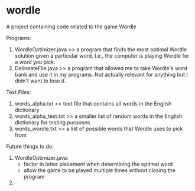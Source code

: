 # wordle
A project containing code related to the game Wordle

Programs:
1) WordleOptimizer.java >> a program that finds the most optimal Wordle solution given a particular word. I.e., the computer is playing Wordle for a word you pick. 
2) DelineateFile.java >> a program that allowed me to take Wordle's word bank and use it in my programs. Not actually relevant for anything but I didn't want to lose it.

Text Files:
1) words_alpha.txt >> text file that contains all words in the English dictionary
2) words_alpha_test.txt >> a smaller list of random words in the English dictionary for testing purposes
3) words_wordle.txt >> a list of possible words that Wordle uses to pick from


Future things to do:
1) WordleOptimizer.java:
    - factor in letter placement when determining the optimal word
    - allow the game to be played multiple times without closing the program
2) 
